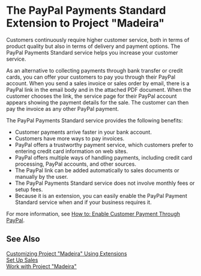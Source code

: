 <properties
	pageTitle="PayPal Payments Standard| Project “Madeira”"
        description="Provides information about the PayPal Payments Standard extension"
        services="project-madeira"
        documentationCenter=""
        authors="SorenGP"
/>
<tags
    ms.service="project-madeira"
    ms.topic="article"
    ms.devlang="na"
    ms.tgt_pltfrm="na"
    ms.workload="Madeira"
    ms.date="05/12/2016"
    ms.author="SorenGP" />

# The PayPal Payments Standard Extension to Project "Madeira"
Customers continuously require higher customer service, both in terms of product quality but also in terms of delivery and payment options. The PayPal Payments Standard service helps you increase your customer service.

As an alternative to collecting payments through bank transfer or credit cards, you can offer your customers to pay you through their PayPal account. When you send a sales invoice or sales order by email, there is a PayPal link in the email body and in the attached PDF document. When the customer chooses the link, the service page for their PayPal account appears showing the payment details for the sale. The customer can then pay the invoice as any other PayPal payment.

The PayPal Payments Standard service provides the following benefits:

- Customer payments arrive faster in your bank account.
- Customers have more ways to pay invoices.
- PayPal offers a trustworthy payment service, which customers prefer to entering credit card information on web sites.
- PayPal offers multiple ways of handling payments, including credit card processing, PayPal accounts, and other sources.
- The PayPal link can be added automatically to sales documents or manually by the user.
- The PayPal Payments Standard service does not involve monthly fees or setup fees.
- Because it is an extension, you can easily enable the PayPal Payment Standard service when and if your business requires it.  

For more information, see [How to: Enable Customer Payment Through PayPal](sales-how-enable-customer-payments-paypal.md).

## See Also  
[Customizing Project "Madeira" Using Extensions](ui-extensions.md)  
[Set Up Sales](sales-setup-sales.md)  
[Work with Project "Madeira"](ui-work-product.md)
